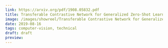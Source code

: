 ```yaml
---
link: https://arxiv.org/pdf/1908.05832.pdf
title: Transferable Contrastive Network for Generalized Zero-Shot Learning
image: /images/showreel/Transferable Contrastive Network for Generalized Zero-Shot Learning.jpg
date: 2019-08-16
tags: computer-vision, technical
draft: draft
preview:
---
```



